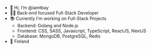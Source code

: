 - 👋 Hi, I’m @iamtbay
- :technologist:	Back-end focused Full-Stack Developer
- :books:	Currently I'm working on Full-Stack Projects
  - Backend: Golang and Node.js
  - Frontend: CSS, SASS, Javascript, TypeScript, ReactJS, NextJS
  - Database: MongoDB, PostgreSQL, Redis
- 📍 Finland



<!---
iamtbay/iamtbay is a ✨ special ✨ repository because its `README.md` (this file) appears on your GitHub profile.
You can click the Preview link to take a look at your changes.
--->
